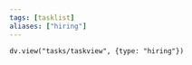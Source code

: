 ```yaml
---
tags: [tasklist]
aliases: ["hiring"]
---
```

```dataviewjs
dv.view("tasks/taskview", {type: "hiring"})
```